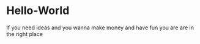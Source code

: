 # Hello-World
If you need ideas and you wanna make money and have fun you are are in the right place 
